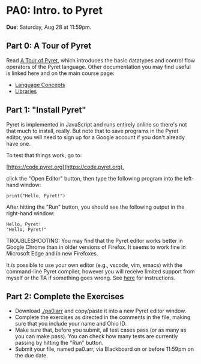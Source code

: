 # PA0: Intro. to Pyret

**Due**: Saturday, Aug 28 at 11:59pm.

## Part 0: A Tour of Pyret

Read [A Tour of Pyret](https://www.pyret.org/docs/latest/A_Tour_of_Pyret.html), which introduces the basic datatypes and control flow operators of the Pyret language. Other documentation you may find useful is linked here and on the main course page:
* [Language Concepts](https://www.pyret.org/docs/latest/Language_Concepts.html)
* [Libraries](https://www.pyret.org/docs/latest/Builtins_and_Libraries.html)

## Part 1: "Install Pyret"

Pyret is implemented in JavaScript and runs entirely online so there's not that much to install, really. But note that to save programs in the Pyret editor, you will need to sign up for a Google account if you don't already have one.

To test that things work, go to:

[https://code.pyret.org](https://code.pyret.org),

click the "Open Editor" button, then type the following program into the left-hand window:

```
print("Hello, Pyret!")
```

After hitting the "Run" button, you should see the following output in the right-hand window:

```
Hello, Pyret!
"Hello, Pyret!"
```

TROUBLESHOOTING: You may find that the Pyret editor works better in Google Chrome than in older versions of Firefox. It seems to work fine in Microsoft Edge and in new Firefoxes.

It *is* possible to use your own editor (e.g., vscode, vim, emacs) with the command-line Pyret compiler, however you will receive limited support from myself or the TA if something goes wrong. See [here](https://www.pyret.org/set-sail/) for instructions.

## Part 2: Complete the Exercises

* Download [./pa0.arr](pa0.arr) and copy/paste it into a new Pyret editor window.
* Complete the exercises as directed in the comments in the file, making sure that you include your name and Ohio ID.
* Make sure that, before you submit, all test cases pass (or as many as you can make pass). You can check how many tests are currently passing by hitting the "Run" button.
* Submit your file, named pa0.arr, via Blackboard on or before 11:59pm on the due date.